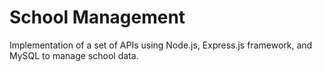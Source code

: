 # School Management
 Implementation of a set of APIs using Node.js, Express.js framework, and MySQL to manage school data.
